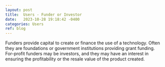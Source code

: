 ```yaml
---
layout: post
title:  Users - Funder or Investor
date:   2023-10-28 19:18:42 -0400
categories: Users
ref: blog
---
```

Funders provide capital to create or finance the use of a technology. Often they are foundations or government institutions providing grant funding. For-profit funders may be investors, and they may have an interest in ensuring the profitability or the resale value of the product created.
